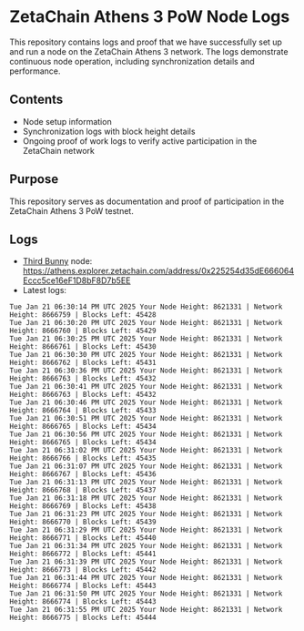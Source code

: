 # ZetaChain Athens 3 PoW Node Logs
This repository contains logs and proof that we have successfully set up and run a node on the ZetaChain Athens 3 network. The logs demonstrate continuous node operation, including synchronization details and performance.

## Contents
- Node setup information
- Synchronization logs with block height details
- Ongoing proof of work logs to verify active participation in the ZetaChain network

## Purpose
This repository serves as documentation and proof of participation in the ZetaChain Athens 3 PoW testnet.

## Logs

- [Third Bunny](https://thirdbunny.xyz/) node: https://athens.explorer.zetachain.com/address/0x225254d35dE666064Eccc5ce16eF1D8bF8D7b5EE
- Latest logs:
```
Tue Jan 21 06:30:14 PM UTC 2025 Your Node Height: 8621331 | Network Height: 8666759 | Blocks Left: 45428
Tue Jan 21 06:30:20 PM UTC 2025 Your Node Height: 8621331 | Network Height: 8666760 | Blocks Left: 45429
Tue Jan 21 06:30:25 PM UTC 2025 Your Node Height: 8621331 | Network Height: 8666761 | Blocks Left: 45430
Tue Jan 21 06:30:30 PM UTC 2025 Your Node Height: 8621331 | Network Height: 8666762 | Blocks Left: 45431
Tue Jan 21 06:30:36 PM UTC 2025 Your Node Height: 8621331 | Network Height: 8666763 | Blocks Left: 45432
Tue Jan 21 06:30:41 PM UTC 2025 Your Node Height: 8621331 | Network Height: 8666763 | Blocks Left: 45432
Tue Jan 21 06:30:46 PM UTC 2025 Your Node Height: 8621331 | Network Height: 8666764 | Blocks Left: 45433
Tue Jan 21 06:30:51 PM UTC 2025 Your Node Height: 8621331 | Network Height: 8666765 | Blocks Left: 45434
Tue Jan 21 06:30:56 PM UTC 2025 Your Node Height: 8621331 | Network Height: 8666765 | Blocks Left: 45434
Tue Jan 21 06:31:02 PM UTC 2025 Your Node Height: 8621331 | Network Height: 8666766 | Blocks Left: 45435
Tue Jan 21 06:31:07 PM UTC 2025 Your Node Height: 8621331 | Network Height: 8666767 | Blocks Left: 45436
Tue Jan 21 06:31:13 PM UTC 2025 Your Node Height: 8621331 | Network Height: 8666768 | Blocks Left: 45437
Tue Jan 21 06:31:18 PM UTC 2025 Your Node Height: 8621331 | Network Height: 8666769 | Blocks Left: 45438
Tue Jan 21 06:31:23 PM UTC 2025 Your Node Height: 8621331 | Network Height: 8666770 | Blocks Left: 45439
Tue Jan 21 06:31:29 PM UTC 2025 Your Node Height: 8621331 | Network Height: 8666771 | Blocks Left: 45440
Tue Jan 21 06:31:34 PM UTC 2025 Your Node Height: 8621331 | Network Height: 8666772 | Blocks Left: 45441
Tue Jan 21 06:31:39 PM UTC 2025 Your Node Height: 8621331 | Network Height: 8666773 | Blocks Left: 45442
Tue Jan 21 06:31:44 PM UTC 2025 Your Node Height: 8621331 | Network Height: 8666774 | Blocks Left: 45443
Tue Jan 21 06:31:50 PM UTC 2025 Your Node Height: 8621331 | Network Height: 8666774 | Blocks Left: 45443
Tue Jan 21 06:31:55 PM UTC 2025 Your Node Height: 8621331 | Network Height: 8666775 | Blocks Left: 45444
```
